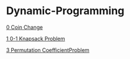 # Dynamic-Programming

[0 Coin Change](0_Coin_Change.py)

[1 0-1 Knapsack Problem](1_0-1_Knapsack_Problem.py)


[3 Permutation CoefficientProblem](3_Permutation_CoefficientProblem.py)
